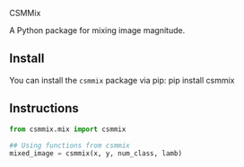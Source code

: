 CSMMix

A Python package for mixing image magnitude.

## Install

You can install the `csmmix` package via pip:
pip install csmmix



## Instructions

```python
from csmmix.mix import csmmix

## Using functions from csmmix
mixed_image = csmmix(x, y, num_class, lamb)
